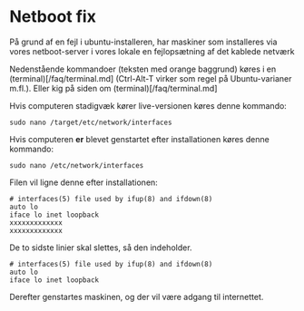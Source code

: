 # Netboot fix
På grund af en fejl i ubuntu-installeren, har maskiner som installeres via vores netboot-server i vores lokale en
fejlopsætning af det kablede netværk

Nedenstående kommandoer (teksten med orange baggrund) køres i en (terminal)[/faq/terminal.md]
(Ctrl-Alt-T virker som regel på Ubuntu-varianer m.fl.). Eller kig på siden om (terminal)[/faq/terminal.md]</p>

Hvis computeren stadigvæk kører live-versionen køres denne kommando:

~~~~~
sudo nano /target/etc/network/interfaces
~~~~~

Hvis computeren <b>er</b> blevet genstartet efter installationen køres denne kommando:

~~~~~
sudo nano /etc/network/interfaces
~~~~~

Filen vil ligne denne efter installationen:

~~~~~
# interfaces(5) file used by ifup(8) and ifdown(8)
auto lo
iface lo inet loopback
xxxxxxxxxxxxx
xxxxxxxxxxxxx
~~~~~

De to sidste linier skal slettes, så den indeholder.

~~~~~
# interfaces(5) file used by ifup(8) and ifdown(8)
auto lo
iface lo inet loopback
~~~~~

Derefter genstartes maskinen, og der vil være adgang til internettet.
